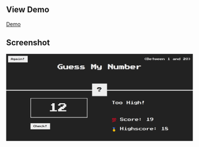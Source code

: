## View Demo

[Demo](https://guess-my-number-delta-ten.vercel.app)

## Screenshot

![Image](/public/screenshots/image.png)
